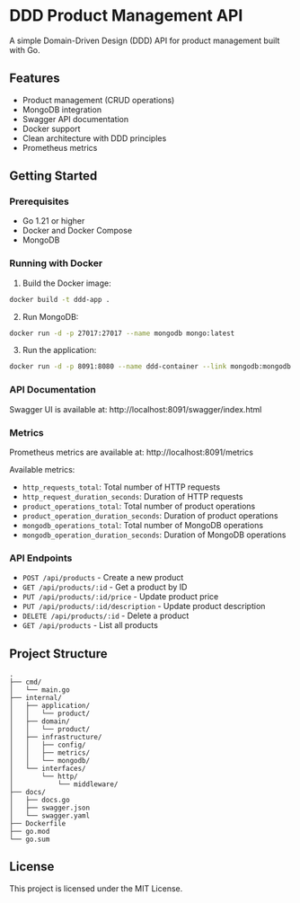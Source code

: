 # DDD Product Management API

A simple Domain-Driven Design (DDD) API for product management built with Go.

## Features

- Product management (CRUD operations)
- MongoDB integration
- Swagger API documentation
- Docker support
- Clean architecture with DDD principles
- Prometheus metrics

## Getting Started

### Prerequisites

- Go 1.21 or higher
- Docker and Docker Compose
- MongoDB

### Running with Docker

1. Build the Docker image:
```bash
docker build -t ddd-app .
```

2. Run MongoDB:
```bash
docker run -d -p 27017:27017 --name mongodb mongo:latest
```

3. Run the application:
```bash
docker run -d -p 8091:8080 --name ddd-container --link mongodb:mongodb -e MONGO_URI=mongodb://mongodb:27017 -e MONGO_DATABASE=products ddd-app
```

### API Documentation

Swagger UI is available at: http://localhost:8091/swagger/index.html

### Metrics

Prometheus metrics are available at: http://localhost:8091/metrics

Available metrics:
- `http_requests_total`: Total number of HTTP requests
- `http_request_duration_seconds`: Duration of HTTP requests
- `product_operations_total`: Total number of product operations
- `product_operation_duration_seconds`: Duration of product operations
- `mongodb_operations_total`: Total number of MongoDB operations
- `mongodb_operation_duration_seconds`: Duration of MongoDB operations

### API Endpoints

- `POST /api/products` - Create a new product
- `GET /api/products/:id` - Get a product by ID
- `PUT /api/products/:id/price` - Update product price
- `PUT /api/products/:id/description` - Update product description
- `DELETE /api/products/:id` - Delete a product
- `GET /api/products` - List all products

## Project Structure

```
.
├── cmd/
│   └── main.go
├── internal/
│   ├── application/
│   │   └── product/
│   ├── domain/
│   │   └── product/
│   ├── infrastructure/
│   │   ├── config/
│   │   ├── metrics/
│   │   └── mongodb/
│   └── interfaces/
│       └── http/
│           └── middleware/
├── docs/
│   ├── docs.go
│   ├── swagger.json
│   └── swagger.yaml
├── Dockerfile
├── go.mod
└── go.sum
```

## License

This project is licensed under the MIT License. 